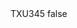 <?xml version="1.0" encoding="UTF-8"?>
<CustomMetadata xmlns="http://soap.sforce.com/2006/04/metadata">
    <label>TXU345</label>
    <protected>false</protected>
</CustomMetadata>
